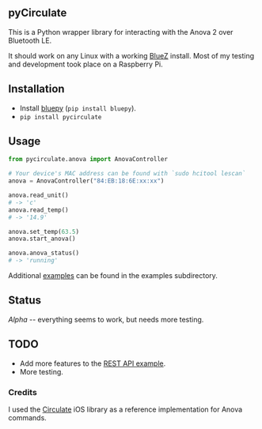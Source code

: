## pyCirculate

This is a Python wrapper library for interacting with the Anova 2 over Bluetooth LE.

It should work on any Linux with a working [BlueZ](http://www.bluez.org/) install.  Most of my testing and development took place on a Raspberry Pi.

## Installation

* Install [bluepy](https://github.com/IanHarvey/bluepy) (`pip install bluepy`).
* `pip install pycirculate`

## Usage
```python
from pycirculate.anova import AnovaController

# Your device's MAC address can be found with `sudo hcitool lescan`
anova = AnovaController("84:EB:18:6E:xx:xx")

anova.read_unit()
# -> 'c'
anova.read_temp()
# -> '14.9'

anova.set_temp(63.5)
anova.start_anova()

anova.anova_status()
# -> 'running'
```

Additional [examples](https://github.com/erikcw/pycirculate/tree/master/examples) can be found in the examples subdirectory.

## Status

*Alpha* -- everything seems to work, but needs more testing.

## TODO

* Add more features to the [REST API example](https://github.com/erikcw/pycirculate/blob/master/examples/rest.py).
* More testing.


### Credits

I used the [Circulate](https://github.com/neilpa/circulate/) iOS library as a reference implementation for Anova commands.
